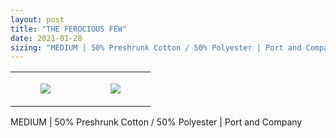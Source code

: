 ```yaml
---
layout: post
title: "THE FEROCIOUS FEW"
date: 2021-01-28
sizing: "MEDIUM | 50% Preshrunk Cotton / 50% Polyester | Port and Company"
---
```




<table style="width:100%;"><tr><td style="vertical-align:top;">
      <figure class="tmblr-full" data-orig-height="2048" data-orig-width="1365" data-orig-src="https://concertshirts.netlify.app/shirts/0423/0423-01.jpg"><img src="https://64.media.tumblr.com/227c5aae24e5b1b29bb71a379ab6e5d2/3ed185a966c581ec-5d/s540x810/07e6b749f86021967f43bc7a8ed9a1de3a80a7d6.jpg" data-orig-height="2048" data-orig-width="1365" data-orig-src="https://concertshirts.netlify.app/shirts/0423/0423-01.jpg"/></figure></td>
    <td style="vertical-align:top;">
      <figure class="tmblr-full" data-orig-height="2048" data-orig-width="1365" data-orig-src="https://concertshirts.netlify.app/shirts/0423/0423-02.jpg"><img src="https://64.media.tumblr.com/4fc4c1954fc901bdccfdf4a5fecc46c3/3ed185a966c581ec-e6/s540x810/dc73eb8ea30d719fcbf190996283683acd162e2b.jpg" data-orig-height="2048" data-orig-width="1365" data-orig-src="https://concertshirts.netlify.app/shirts/0423/0423-02.jpg"/></figure></td>
  </tr></table><p>
  MEDIUM | 50% Preshrunk Cotton / 50% Polyester | Port and Company
</p>
